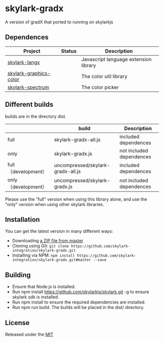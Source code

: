 # skylark-gradx
A version of gradX that ported to running on skylarkjs

## Dependences

| Project                                                      | Status | Description                                           |
| ------------------------------------------------------------ | ------ | ----------------------------------------------------- |
| [skylark-langx](https://github.com/skylark-langx/skylark-langx) |        | Javascript language extension library                 |
| [skylark-graphics-color](https://github.com/skylark-graphics/skylark-graphics-color) |        | The color util library |
| [skylark-spectrum](https://github.com/skylark-integration/skylark-spectrumr) |        | The color picker                                      |

## Different builds

builds are in the directory dist.

|                      | build                                     | Description              |
| -------------------- | ----------------------------------------- | ------------------------ |
| full                 | skylark-gradx-all.js              | included dependences     |
| only                 | skylark-gradx.js                  | not included dependences |
| full （development） | uncompressed/skylark-gradx-all.js | included dependences     |
| only （development） | uncompressed/skylark-gradx.js     | not included dependences |

Please use the "full" version when using this library alone, and use the "only" version when using other skylark libraries.

## Installation

You can get the latest version in many different ways:

- Downloading [a ZIP file from master](https://github.com/skylark-integration/skylark-gradx/archive/master.zip)
- Cloning using Git: `git clone https://github.com/skylark-integration/skylark-gradx.git`
- Installing via NPM: `npm install https://github.com/skylark-integration/skylark-gradx.git#master --save`

## Building 

- Ensure that Node.js is installed.
- Run npm install https://github.com/skylarkjs/skylark.git -g to ensure skylark sdk is installed.
- Run npm install to ensure the required dependencies are installed.
- Run npm run build. The builds will be placed in the dist/ directory.

## License

Released under the [MIT](http://opensource.org/licenses/MIT)